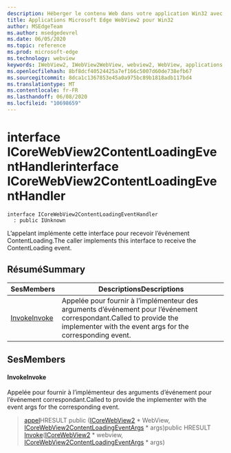 ```yaml
---
description: Héberger le contenu Web dans votre application Win32 avec le contrôle Microsoft Edge WebView2
title: Applications Microsoft Edge WebView2 pour Win32
author: MSEdgeTeam
ms.author: msedgedevrel
ms.date: 06/05/2020
ms.topic: reference
ms.prod: microsoft-edge
ms.technology: webview
keywords: IWebView2, IWebView2WebView, webview2, WebView, applications Win32, Win32, Edge, ICoreWebView2, ICoreWebView2Controller, contrôle de navigateur, html Edge
ms.openlocfilehash: 8bf8dcf40524425a7ef166c5007d60de738efb67
ms.sourcegitcommit: 8dca1c1367853e45a0a975bc89b1818adb117bd4
ms.translationtype: MT
ms.contentlocale: fr-FR
ms.lasthandoff: 06/08/2020
ms.locfileid: "10698659"
---
```

# <span data-ttu-id="3d1d7-104">interface ICoreWebView2ContentLoadingEventHandler</span><span class="sxs-lookup"><span data-stu-id="3d1d7-104">interface ICoreWebView2ContentLoadingEventHandler</span></span> 

```
interface ICoreWebView2ContentLoadingEventHandler
  : public IUnknown
```

<span data-ttu-id="3d1d7-105">L’appelant implémente cette interface pour recevoir l’événement ContentLoading.</span><span class="sxs-lookup"><span data-stu-id="3d1d7-105">The caller implements this interface to receive the ContentLoading event.</span></span>

## <span data-ttu-id="3d1d7-106">Résumé</span><span class="sxs-lookup"><span data-stu-id="3d1d7-106">Summary</span></span>

 <span data-ttu-id="3d1d7-107">Ses</span><span class="sxs-lookup"><span data-stu-id="3d1d7-107">Members</span></span>                        | <span data-ttu-id="3d1d7-108">Descriptions</span><span class="sxs-lookup"><span data-stu-id="3d1d7-108">Descriptions</span></span>
--------------------------------|---------------------------------------------
[<span data-ttu-id="3d1d7-109">Invoke</span><span class="sxs-lookup"><span data-stu-id="3d1d7-109">Invoke</span></span>](#invoke) | <span data-ttu-id="3d1d7-110">Appelée pour fournir à l’implémenteur des arguments d’événement pour l’événement correspondant.</span><span class="sxs-lookup"><span data-stu-id="3d1d7-110">Called to provide the implementer with the event args for the corresponding event.</span></span>

## <span data-ttu-id="3d1d7-111">Ses</span><span class="sxs-lookup"><span data-stu-id="3d1d7-111">Members</span></span>

#### <span data-ttu-id="3d1d7-112">Invoke</span><span class="sxs-lookup"><span data-stu-id="3d1d7-112">Invoke</span></span> 

<span data-ttu-id="3d1d7-113">Appelée pour fournir à l’implémenteur des arguments d’événement pour l’événement correspondant.</span><span class="sxs-lookup"><span data-stu-id="3d1d7-113">Called to provide the implementer with the event args for the corresponding event.</span></span>

> <span data-ttu-id="3d1d7-114">[appel](#invoke)HRESULT public ([ICoreWebView2](icorewebview2.md) \* WebView, [ICoreWebView2ContentLoadingEventArgs](icorewebview2contentloadingeventargs.md) \* args)</span><span class="sxs-lookup"><span data-stu-id="3d1d7-114">public HRESULT [Invoke](#invoke)([ICoreWebView2](icorewebview2.md) \* webview, [ICoreWebView2ContentLoadingEventArgs](icorewebview2contentloadingeventargs.md) \* args)</span></span>

